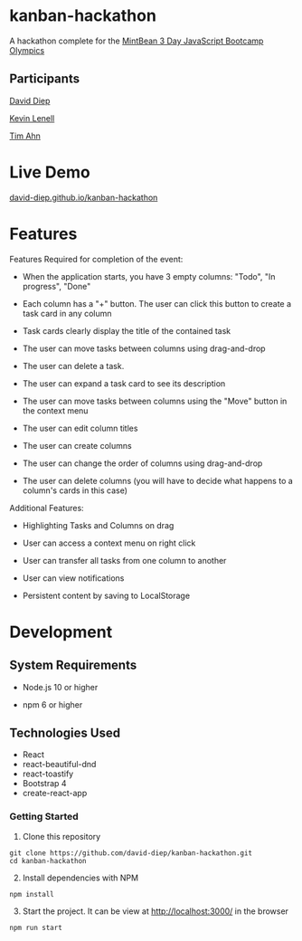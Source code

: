 kanban-hackathon
=======

A hackathon complete for the [MintBean 3 Day JavaScript Bootcamp Olympics](https://sites.google.com/mintbean.io/javascriptbootcampolympics/home)

Participants
------
[David Diep](https://github.com/david-diep)

[Kevin Lenell](https://github.com/krlenell)

[Tim Ahn](https://github.com/tim-ahn)

Live Demo
======
[david-diep.github.io/kanban-hackathon](https://david-diep.github.io/kanban-hackathon/)

Features
=======
Features Required for completion of the event:

- When the application starts, you have 3 empty columns: "Todo", "In progress", "Done"

- Each column has a "+" button. The user can click this button to create a task card in any column

- Task cards clearly display the title of the contained task

- The user can move tasks between columns using drag-and-drop

- The user can delete a task.

- The user can expand a task card to see its description

- The user can move tasks between columns using the "Move" button in the context menu

- The user can edit column titles

- The user can create columns

- The user can change the order of columns using drag-and-drop

- The user can delete columns (you will have to decide what happens to a column's cards in this case)

Additional Features:

- Highlighting Tasks and Columns on drag

- User can access a context menu on right click

- User can transfer all tasks from one column to another

- User can view notifications

- Persistent content by saving to LocalStorage

Development
======

System Requirements
------

- Node.js 10 or higher

- npm 6 or higher

Technologies Used
------
- React
- react-beautiful-dnd
- react-toastify
- Bootstrap 4
- create-react-app

### Getting Started


1. Clone this repository

```shell
git clone https://github.com/david-diep/kanban-hackathon.git
cd kanban-hackathon
```
2. Install dependencies with NPM

```shell
npm install
```

3. Start the project.  It can be view at [http://localhost:3000/](http://localhost:3000/) in the browser

```shell
npm run start
```
